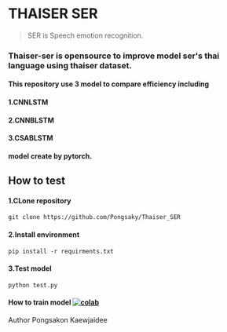 # THAISER SER

> SER is Speech emotion recognition.
### Thaiser-ser is opensource to improve model ser's thai language using thaiser dataset.
#### This repository use 3 model to compare efficiency including 
#### 1.CNNLSTM 
#### 2.CNNBLSTM
#### 3.CSABLSTM
#### model create by pytorch.

## How to test
#### 1.CLone repository
``` shell
git clone https://github.com/Pongsaky/Thaiser_SER
```
#### 2.Install environment
``` shell
pip install -r requirments.txt
```
#### 3.Test model
``` shell
python test.py
```

#### How to train model [![colab](https://colab.research.google.com/assets/colab-badge.svg)](https://colab.research.google.com/drive/1HbrvlFtNWCYdYFZX5JDGJd_WuVNjAbbP?usp=sharing)

Author
Pongsakon Kaewjaidee
